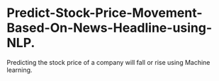 # Predict-Stock-Price-Movement-Based-On-News-Headline-using-NLP.
Predicting the stock price of  a company will fall or rise using Machine learning.
